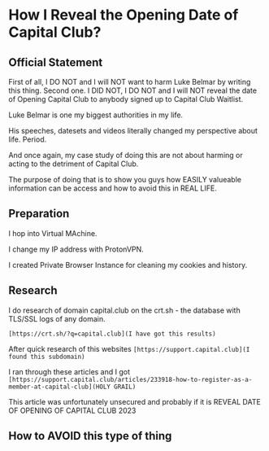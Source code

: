 
# How I Reveal the Opening Date of Capital Club?

## Official Statement

First of all, I DO NOT and I will NOT want to harm Luke Belmar by writing this thing. 
Second one. I DID NOT, I DO NOT and I will NOT reveal the date of Opening Capital Club to anybody signed up to Capital Club Waitlist.

Luke Belmar is one my biggest authorities in my life. 

His speeches, datesets and videos literally changed my perspective about life. Period.

And once again, my case study of doing this are not about harming or acting to the detriment of Capital Club.

The purpose of doing that is to show you guys how EASILY valueable information can be access and how to avoid this in REAL LIFE.

## Preparation

I hop into Virtual MAchine.

I change my IP address with ProtonVPN.

I created Private Browser Instance for cleaning my cookies and history.

## Research

I do research of domain capital.club on the crt.sh - the database with TLS/SSL logs of any domain.

`[https://crt.sh/?q=capital.club](I have got this results)`

After quick research of this websites `[https://support.capital.club](I found this subdomain)`

I ran through these articles and I got `[https://support.capital.club/articles/233918-how-to-register-as-a-member-at-capital-club](HOLY GRAIL)`

This article was unfortunately unsecured and probably if it is REVEAL DATE OF OPENING OF CAPITAL CLUB 2023

## How to AVOID this type of thing

  





